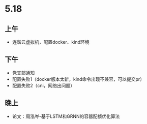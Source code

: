 # 5.18

## 上午

- 连谐云虚拟机，配置docker、kind环境

## 下午

- 党支部通知
- 配置失败1（docker版本太新，kind命令出现不兼容，可以提交pr）
- 配置失败2（cni，网络出问题）

## 晚上

- 论文：周泓岑-基于LSTM和GRNN的容器配额优化算法
